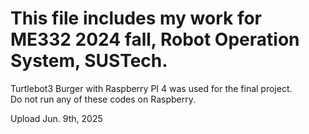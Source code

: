 # This file includes my work for ME332 2024 fall, Robot Operation System, SUSTech.  
  
Turtlebot3 Burger with Raspberry PI 4 was used for the final project.  
Do not run any of these codes on Raspberry.  

Upload Jun. 9th, 2025
